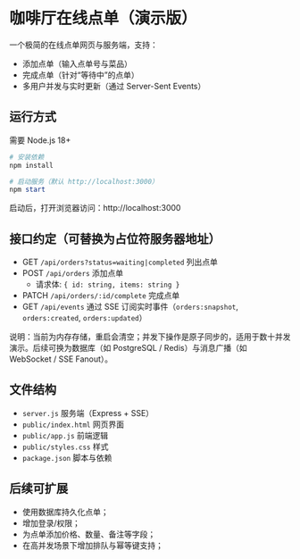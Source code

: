 # 咖啡厅在线点单（演示版）

一个极简的在线点单网页与服务端，支持：
- 添加点单（输入点单号与菜品）
- 完成点单（针对“等待中”的点单）
- 多用户并发与实时更新（通过 Server-Sent Events）

## 运行方式

需要 Node.js 18+

```powershell
# 安装依赖
npm install

# 启动服务（默认 http://localhost:3000）
npm start
```

启动后，打开浏览器访问：http://localhost:3000

## 接口约定（可替换为占位符服务器地址）

- GET `/api/orders?status=waiting|completed` 列出点单
- POST `/api/orders` 添加点单
  - 请求体: `{ id: string, items: string }`
- PATCH `/api/orders/:id/complete` 完成点单
- GET `/api/events` 通过 SSE 订阅实时事件（`orders:snapshot`, `orders:created`, `orders:updated`）

说明：当前为内存存储，重启会清空；并发下操作是原子同步的，适用于数十并发演示。后续可换为数据库（如 PostgreSQL / Redis）与消息广播（如 WebSocket / SSE Fanout）。

## 文件结构

- `server.js` 服务端（Express + SSE）
- `public/index.html` 网页界面
- `public/app.js` 前端逻辑
- `public/styles.css` 样式
- `package.json` 脚本与依赖

## 后续可扩展

- 使用数据库持久化点单；
- 增加登录/权限；
- 为点单添加价格、数量、备注等字段；
- 在高并发场景下增加排队与幂等键支持；
